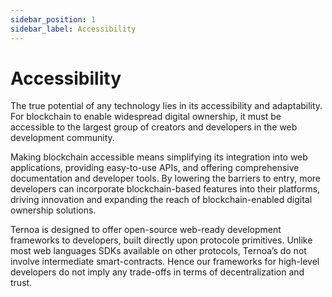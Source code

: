 ```yaml
---
sidebar_position: 1
sidebar_label: Accessibility
---
```


# Accessibility

The true potential of any technology lies in its accessibility and adaptability. For blockchain to enable widespread digital ownership, it must be accessible to the largest group of creators and developers in the web development community.

Making blockchain accessible means simplifying its integration into web applications, providing easy-to-use APIs, and offering comprehensive documentation and developer tools. By lowering the barriers to entry, more developers can incorporate blockchain-based features into their platforms, driving innovation and expanding the reach of blockchain-enabled digital ownership solutions.

Ternoa is designed to offer open-source web-ready development frameworks to developers, built directly upon protocole primitives. Unlike most web languages SDKs available on other protocols, Ternoa’s do not involve intermediate smart-contracts. Hence our frameworks for high-level developers do not imply any trade-offs in terms of decentralization and trust.
